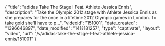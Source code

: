 {
    "title": "adidas Take The Stage l Feat. Athlete Jessica Ennis",
    "description": "Take the Olympic 2012 stage with Athlete Jessica Ennis as she prepares for the once in a lifetime 2012 Olympic games in London. To take gold she'll have to p...",
    "videoid": "151001",
    "date_created": "1396646897",
    "date_modified": "1418181257",
    "type": "captivate",
    "layout": "video",
    "url": "\/v\/adidas-take-the-stage-l-feat-athlete-jessica-ennis\/151001"
}